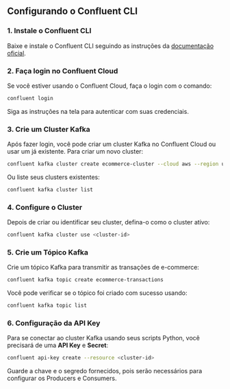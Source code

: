 ## Configurando o Confluent CLI

### 1. Instale o Confluent CLI

Baixe e instale o Confluent CLI seguindo as instruções da [documentação oficial](https://docs.confluent.io/confluent-cli/current/install.html).

### 2. Faça login no Confluent Cloud

Se você estiver usando o Confluent Cloud, faça o login com o comando:

```bash
confluent login
```

Siga as instruções na tela para autenticar com suas credenciais.

### 3. Crie um Cluster Kafka

Após fazer login, você pode criar um cluster Kafka no Confluent Cloud ou usar um já existente. Para criar um novo cluster:

```bash
confluent kafka cluster create ecommerce-cluster --cloud aws --region us-east-1
```

Ou liste seus clusters existentes:

```bash
confluent kafka cluster list
```

### 4. Configure o Cluster

Depois de criar ou identificar seu cluster, defina-o como o cluster ativo:

```bash
confluent kafka cluster use <cluster-id>
```

### 5. Crie um Tópico Kafka

Crie um tópico Kafka para transmitir as transações de e-commerce:

```bash
confluent kafka topic create ecommerce-transactions
```

Você pode verificar se o tópico foi criado com sucesso usando:

```bash
confluent kafka topic list
```

### 6. Configuração da API Key

Para se conectar ao cluster Kafka usando seus scripts Python, você precisará de uma **API Key** e **Secret**:

```bash
confluent api-key create --resource <cluster-id>
```

Guarde a chave e o segredo fornecidos, pois serão necessários para configurar os Producers e Consumers.
